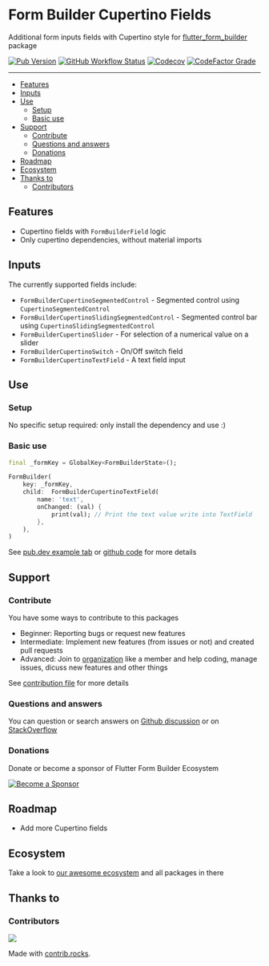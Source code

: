 # Form Builder Cupertino Fields

Additional form inputs fields with Cupertino style for [flutter_form_builder](https://pub.dev/packages/flutter_form_builder) package

[![Pub Version](https://img.shields.io/pub/v/form_builder_cupertino_fields?logo=flutter&style=for-the-badge)](https://pub.dev/packages/flutter_form_builder)
[![GitHub Workflow Status](https://img.shields.io/github/actions/workflow/status/flutter-form-builder-ecosystem/form_builder_cupertino_fields/base.yaml?branch=main&logo=github&style=for-the-badge)](https://github.com/flutter-form-builder-ecosystem/form_builder_cupertino_fields/actions/workflows/base.yaml)
[![Codecov](https://img.shields.io/codecov/c/github/flutter-form-builder-ecosystem/form_builder_cupertino_fields?logo=codecov&style=for-the-badge)](https://codecov.io/gh/flutter-form-builder-ecosystem/form_builder_cupertino_fields/)
[![CodeFactor Grade](https://img.shields.io/codefactor/grade/github/flutter-form-builder-ecosystem/form_builder_cupertino_fields?logo=codefactor&style=for-the-badge)](https://www.codefactor.io/repository/github/flutter-form-builder-ecosystem/form_builder_cupertino_fields)
___

- [Features](#features)
- [Inputs](#inputs)
- [Use](#use)
  - [Setup](#setup)
  - [Basic use](#basic-use)
- [Support](#support)
  - [Contribute](#contribute)
  - [Questions and answers](#questions-and-answers)
  - [Donations](#donations)
- [Roadmap](#roadmap)
- [Ecosystem](#ecosystem)
- [Thanks to](#thanks-to)
  - [Contributors](#contributors)

## Features

- Cupertino fields with `FormBuilderField` logic
- Only cupertino dependencies, without material imports

## Inputs

The currently supported fields include:

- `FormBuilderCupertinoSegmentedControl` - Segmented control using `CupertinoSegmentedControl`
- `FormBuilderCupertinoSlidingSegmentedControl` - Segmented control bar using `CupertinoSlidingSegmentedControl`
- `FormBuilderCupertinoSlider` - For selection of a numerical value on a slider
- `FormBuilderCupertinoSwitch` - On/Off switch field
- `FormBuilderCupertinoTextField` - A text field input


## Use

### Setup

No specific setup required: only install the dependency and use :)

### Basic use

```dart
final _formKey = GlobalKey<FormBuilderState>();

FormBuilder(
    key: _formKey,
    child:  FormBuilderCupertinoTextField(
        name: 'text',
        onChanged: (val) {
            print(val); // Print the text value write into TextField
        },
    ),
)
```

See [pub.dev example tab](https://pub.dev/packages/flutter_form_builder/example) or [github code](example/lib/main.dart) for more details


## Support

### Contribute

You have some ways to contribute to this packages

- Beginner: Reporting bugs or request new features
- Intermediate: Implement new features (from issues or not) and created pull requests
- Advanced: Join to [organization](#ecosystem) like a member and help coding, manage issues, dicuss new features and other things

 See [contribution file](https://github.com/flutter-form-builder-ecosystem/.github/blob/main/CONTRIBUTING.md) for more details

### Questions and answers

You can question or search answers on [Github discussion](https://github.com/flutter-form-builder-ecosystem/form_builder_cupertino_fields/discussions) or on [StackOverflow](https://stackoverflow.com/questions/tagged/flutter-form-builder)

### Donations

Donate or become a sponsor of Flutter Form Builder Ecosystem

[![Become a Sponsor](https://opencollective.com/flutter-form-builder-ecosystem/tiers/sponsor.svg?avatarHeight=56)](https://opencollective.com/flutter-form-builder-ecosystem)

## Roadmap

- Add more Cupertino fields

## Ecosystem

Take a look to [our awesome ecosystem](https://github.com/flutter-form-builder-ecosystem) and all packages in there

## Thanks to

### Contributors

<a href="https://github.com/flutter-form-builder-ecosystem/form_builder_cupertino_fields/graphs/contributors">
  <img src="https://contrib.rocks/image?repo=flutter-form-builder-ecosystem/form_builder_cupertino_fields" />
</a>

Made with [contrib.rocks](https://contrib.rocks).
